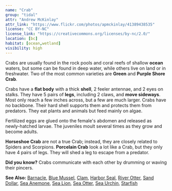 ```yaml
---
name: "Crab"
group: "tidal"
attr: "Andrew McKinlay"
attr_link: "https://www.flickr.com/photos/apmckinlay/41389438535"
license: "CC BY-NC"
license_link: "https://creativecommons.org/licenses/by-nc/2.0/"
location: [bc]
habitat: [ocean,wetland]
visibility: high
---
```

Crabs are usually found in the rock pools and coral reefs of shallow **ocean** waters, but some can be found in deep water, while others live on land or in freshwater. Two of the most common varieties are **Green** and **Purple Shore Crab**.

Crabs have a **flat body** with a thick **shell**, 2 feeler antennae, and 2 eyes on stalks. They have 5 pairs of **legs**, including 2 claws, and **move sideways**. Most only reach a few inches across, but a few are much larger. Crabs have no backbone. Their hard shell supports them and protects them from predators. They eat plants and animals but feed mainly on algae.

Fertilized eggs are glued onto the female's abdomen and released as newly-hatched larvae. The juveniles moult several times as they grow and become adults.

**Horseshoe Crab** are not a true Crab; instead, they are closely related to Spiders and Scorpions. **Porcelain Crab** look a lot like a Crab, but they only have 4 pairs of legs. They will shed a leg to escape from a predator.

**Did you know?** Crabs communicate with each other by drumming or waving their pincers.

<!-- generated, do not edit -->
**See Also:**
[Barnacle](/{{section}}/barnacle),
[Blue Mussel](/{{section}}/blumussel),
[Clam](/{{section}}/clam),
[Harbor Seal](/{{section}}/harbseal),
[River Otter](/{{section}}/rivotter),
[Sand Dollar](/{{section}}/sandolr),
[Sea Anemone](/{{section}}/seaanem),
[Sea Lion](/{{section}}/sealion),
[Sea Otter](/{{section}}/seaotter),
[Sea Urchin](/{{section}}/seaurch),
[Starfish](/{{section}}/starfish)
